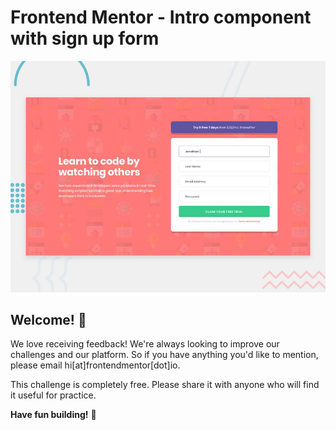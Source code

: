 # Frontend Mentor - Intro component with sign up form

![Design preview for the Intro component with sign up form coding challenge](./design/desktop-preview.jpg)

## Welcome! 👋


We love receiving feedback! We're always looking to improve our challenges and our platform. So if you have anything you'd like to mention, please email hi[at]frontendmentor[dot]io.

This challenge is completely free. Please share it with anyone who will find it useful for practice.

**Have fun building!** 🚀
